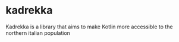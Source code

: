 # kadrekka
Kadrekka is a library that aims to make Kotlin more accessible to the northern italian population
